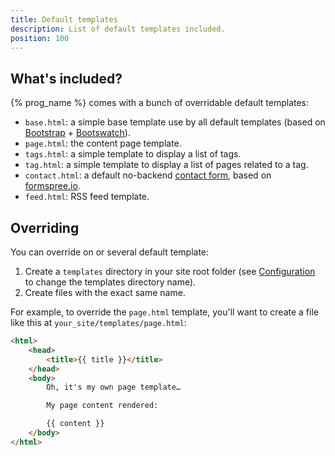 ```yaml
---
title: Default templates
description: List of default templates included.
position: 100
---
```


## What's included?

{% prog_name %} comes with a bunch of overridable default templates:

- `base.html`: a simple base template use by all default templates (based on [Bootstrap](http://getbootstrap.com/) + [Bootswatch](https://bootswatch.com/)).
- `page.html`: the content page template.
- `tags.html`: a simple template to display a list of tags.
- `tag.html`: a simple template to display a list of pages related to a tag.
- `contact.html`: a default no-backend [contact form](/extra/contact-form/), based on [formspree.io](http://formspree.io).
- `feed.html`: RSS feed template.

## Overriding

You can override on or several default template:

1. Create a `templates` directory in your site root folder (see [Configuration](/getting-started/configuration/) to change the templates directory name).
2. Create files with the exact same name.

For example, to override the `page.html` template, you'll want to create a file like this at `your_site/templates/page.html`:

```html
<html>
    <head>
        <title>{{ title }}</title>
    </head>
    <body>
        Oh, it's my own page template…

        My page content rendered:

        {{ content }}
    </body>
</html>
```